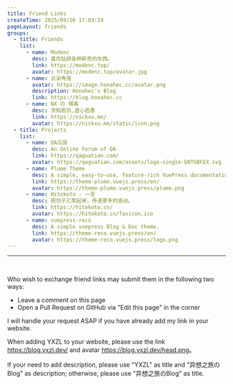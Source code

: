```yaml
---
title: Friend Links
createTime: 2025/09/26 17:03:19
pageLayout: friends
groups:
  - title: Friends
    list:
      - name: Modenc
        desc: 喜欢钻研各种新奇的东西。
        link: https://modenc.top/
        avatar: https://modenc.top/avatar.jpg
      - name: 云朵角落
        avatar: https://image.honahec.cc/avatar.png
        description: Honahec's Blog
        link: https://blog.honahec.cc
      - name: NX の 博客
        desc: 求知若饥,虚心若愚
        link: https://nickxu.me/
        avatar: https://nickxu.me/static/icon.png
  - title: Projects
    list:
      - name: QA瓜田
        desc: An Online Forum of QA
        link: https://qaguatian.com/
        avatar: https://qaguatian.com/assets/logo-single-bNTGBFEX.svg
      - name: Plume Theme
        desc: A simple, easy-to-use, feature-rich VuePress documentation & blog theme
        link: https://theme-plume.vuejs.press/en/
        avatar: https://theme-plume.vuejs.press/plume.png
      - name: Hitokoto - 一言
        desc: 把句子汇聚起来，传递更多的感动。
        link: https://hitokoto.cn/
        avatar: https://hitokoto.cn/favicon.ico
      - name: vuepress-reco
        desc: A simple vuepress Blog & Doc theme.
        link: https://theme-reco.vuejs.press/en/
        avatar: https://theme-reco.vuejs.press/logo.png
---
```


---

<br />

Who wish to exchange friend links may submit them in the following two ways:

- Leave a comment on this page
- Open a Pull Request on GitHub via "Edit this page" in the corner

I will handle your request ASAP if you have already add my link in your website.

When adding YXZL to your website, please use the link <https://blog.yxzl.dev/> and avatar <https://blog.yxzl.dev/head.png>。

If your need to add description, please use "YXZL" as title and "异想之旅のBlog" as description; otherwise, please use "异想之旅のBlog" as title.
